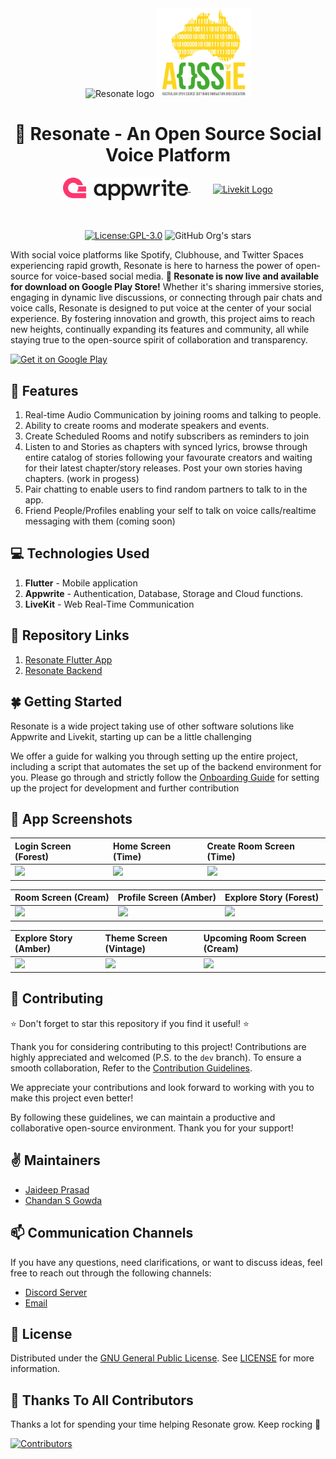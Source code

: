 <div align="center">
 <span>
 <img src="https://github.com/ShivamMenda/Resonate/assets/74780977/ca9e88d2-f4ca-4d8c-8a8a-289286b91e54" alt="Resonate logo" width="150" height="auto" />
<img src="assets/images/aossie_logo.png" alt="Resonate logo" width="150" height="auto" />
 </span>

# :microphone: Resonate - An Open Source Social Voice Platform

</div>
<div align="center" style="text-align:center;"> 
<span>
 <a href="https://appwrite.io" target="_blank">
  <picture>
   <source media="(prefers-color-scheme: dark)" align="center" srcset="https://github.com/appwrite/website/blob/main/static/images/logos/appwrite.svg"      
    alt="Appwrite Logo" width="200">
   <img alt="Appwrite Logo" align="center" src="https://github.com/appwrite/website/blob/main/static/images/logos/appwrite-light.svg" alt="Appwrite Logo" 
    width="200">
  </picture>
 </a>
 &nbsp;&nbsp;&nbsp;&nbsp;&nbsp;&nbsp;&nbsp;&nbsp;
 <a href="https://livekit.io" target="_blank">
  <picture>
   <source media="(prefers-color-scheme: dark)" align="center" srcset="https://github.com/AKASHANGADII/Resonate/assets/81625153/87bb173f-d5b0-4386-b9ca-6e69cd53578f" alt="Livekit Logo" width="140" height="30">
   <img alt="Livekit Logo" align="center" src="https://github.com/AKASHANGADII/Resonate/assets/81625153/1466de84-d00e-4db7-9b51-a99f3c1997ff"  width="140" 
    height="30">
  </picture>
 </a>
</span>
</div>
<br>
<br>

<div align="center">
  
[![License:GPL-3.0](https://img.shields.io/badge/License-GPL-yellow.svg)](https://opensource.org/license/gpl-3-0/)
![GitHub Org's stars](https://img.shields.io/github/stars/AOSSIE-Org/Resonate?style=social)

</div>

With social voice platforms like Spotify, Clubhouse, and Twitter Spaces experiencing rapid growth, Resonate is here to harness the power of open-source for voice-based social media. **🚀 Resonate is now live and available for download on Google Play Store!** Whether it's sharing immersive stories, engaging in dynamic live discussions, or connecting through pair chats and voice calls, Resonate is designed to put voice at the center of your social experience. By fostering innovation and growth, this project aims to reach new heights, continually expanding its features and community, all while staying true to the open-source spirit of collaboration and transparency.

[![Get it on Google Play](https://play.google.com/intl/en_us/badges/static/images/badges/en_badge_web_generic.png)](https://play.google.com/store/apps/details?id=com.resonate.resonate)

## :rocket: Features

1. Real-time Audio Communication by joining rooms and talking to people.
2. Ability to create rooms and moderate speakers and events.
3. Create Scheduled Rooms and notify subscribers as reminders to join
4. Listen to and Stories as chapters with synced lyrics, browse through entire catalog of stories following your favourate creators and waiting for their latest chapter/story releases. Post your own stories having chapters. (work in progess)
5. Pair chatting to enable users to find random partners to talk to in the app.
6. Friend People/Profiles enabling your self to talk on voice calls/realtime messaging with them (coming soon)

## :computer: Technologies Used

1.  **Flutter** - Mobile application
2.  **Appwrite** - Authentication, Database, Storage and Cloud functions.
3.  **LiveKit** - Web Real-Time Communication

## :link: Repository Links

1. [Resonate Flutter App](https://github.com/AOSSIE-Org/Resonate)
2. [Resonate Backend](https://github.com/AOSSIE-Org/Resonate-Backend)

## :four_leaf_clover: Getting Started

Resonate is a wide project taking use of other software solutions like Appwrite and Livekit, starting up can be a little challenging

We offer a guide for walking you through setting up the entire project, including a script that automates the set up of the backend environment for you.
Please go through and strictly follow the [Onboarding Guide](https://github.com/Aarush-Acharya/Resonate/blob/master/ONBOARDING.md) for setting up the project for development and further contribution

## :movie_camera: App Screenshots

<div align="center">
 
| Login Screen (Forest) | Home Screen (Time) | Create Room Screen (Time) |
| :---         |     :---      |          :--- |
| <img src= "https://github.com/user-attachments/assets/e76147b1-0e51-4852-8198-06bbc975b25c" width="260" height="auto" />  | <img src="https://github.com/user-attachments/assets/ad62eecb-b621-4c31-a01c-001ff5462b28" width="250" height="auto" />    | <img src="https://github.com/user-attachments/assets/31ce6e73-8dca-4e2d-8f48-c22480fa1332" width="250" height="auto" />    |

| Room Screen (Cream)                                                                                                     | Profile Screen (Amber)                                                                                                  | Explore Story (Forest)                                                                                                 |
| :---------------------------------------------------------------------------------------------------------------------- | :---------------------------------------------------------------------------------------------------------------------- | :--------------------------------------------------------------------------------------------------------------------- |
| <img src="https://github.com/user-attachments/assets/f1d6e62f-5f25-47c1-9f59-e165d7018c0c" width="250" height="auto" /> | <img src="https://github.com/user-attachments/assets/b9dfe363-79b1-4eee-8d00-28f5c14f93ee" width="250" height="auto" /> | <img src="https://github.com/user-attachments/assets/c7657be8-bce2-4c3a-aee3-dd3cc33379a2" width="250" height="auto"/> |

| Explore Story (Amber)                                                                                                   | Theme Screen (Vintage)                                                                                                  | Upcoming Room Screen (Cream)                                                                                           |
| :---------------------------------------------------------------------------------------------------------------------- | :---------------------------------------------------------------------------------------------------------------------- | :--------------------------------------------------------------------------------------------------------------------- |
| <img src="https://github.com/user-attachments/assets/ba7da784-48a6-4512-a4c8-9f12b8ad13c1" width="250" height="auto" /> | <img src="https://github.com/user-attachments/assets/ba9273f2-ceef-441d-8f94-4e0bc53b3e99" width="250" height="auto" /> | <img src="https://github.com/user-attachments/assets/a46c7da4-2df4-4c62-9e4c-9c92102339e9" width="250" height="auto"/> |

</div>

## :raised_hands: Contributing

:star: Don't forget to star this repository if you find it useful! :star:

Thank you for considering contributing to this project! Contributions are highly appreciated and welcomed (P.S. to the `dev` branch). To ensure a smooth collaboration, Refer to the [Contribution Guidelines](https://github.com/AOSSIE-Org/Resonate/blob/master/CONTRIBUTING.md).

We appreciate your contributions and look forward to working with you to make this project even better!

By following these guidelines, we can maintain a productive and collaborative open-source environment. Thank you for your support!

## :v: Maintainers

- [Jaideep Prasad](https://github.com/jddeep)
- [Chandan S Gowda](https://github.com/chandansgowda)

## :mailbox: Communication Channels

If you have any questions, need clarifications, or want to discuss ideas, feel free to reach out through the following channels:

- [Discord Server](https://discord.com/invite/6mFZ2S846n)
- [Email](mailto:aossie.oss@gmail.com)

<!-- License -->

## :round_pushpin: License

Distributed under the [GNU General Public License](https://opensource.org/license/gpl-3-0/). See [LICENSE](https://github.com/AOSSIE-Org/Resonate/blob/master/LICENSE) for more information.

## 💪 Thanks To All Contributors

Thanks a lot for spending your time helping Resonate grow. Keep rocking 🥂

<a href="https://github.com/AOSSIE-Org/Resonate/graphs/contributors">
  <img src="https://contrib.rocks/image?repo=AOSSIE-Org/Resonate" alt="Contributors"/>
</a>
<br>
